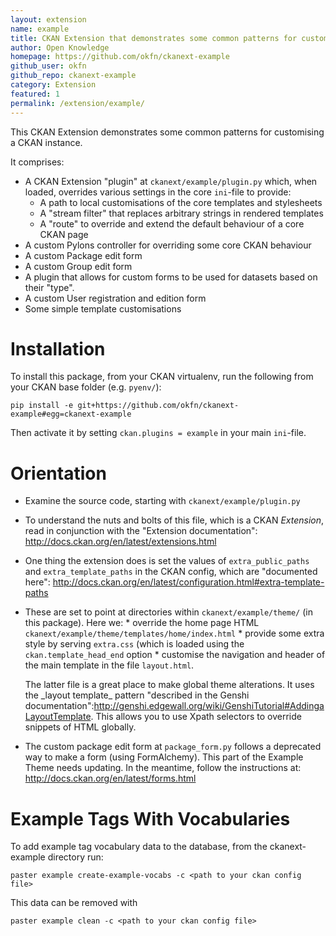 ```yaml
---
layout: extension
name: example
title: CKAN Extension that demonstrates some common patterns for customising a CKAN instance
author: Open Knowledge
homepage: https://github.com/okfn/ckanext-example
github_user: okfn
github_repo: ckanext-example
category: Extension
featured: 1
permalink: /extension/example/
---
```



This CKAN Extension demonstrates some common patterns for customising a CKAN instance.

It comprises:

-   A CKAN Extension "plugin" at `ckanext/example/plugin.py` which, when loaded, overrides various settings in the core `ini`-file to provide:
    -   A path to local customisations of the core templates and stylesheets
    -   A "stream filter" that replaces arbitrary strings in rendered templates
    -   A "route" to override and extend the default behaviour of a core CKAN page
-   A custom Pylons controller for overriding some core CKAN behaviour
-   A custom Package edit form
-   A custom Group edit form
-   A plugin that allows for custom forms to be used for datasets based on their "type".
-   A custom User registration and edition form
-   Some simple template customisations

Installation
============

To install this package, from your CKAN virtualenv, run the following from your CKAN base folder (e.g. `pyenv/`):

    pip install -e git+https://github.com/okfn/ckanext-example#egg=ckanext-example

Then activate it by setting `ckan.plugins = example` in your main `ini`-file.

Orientation
===========

-   Examine the source code, starting with `ckanext/example/plugin.py`
-   To understand the nuts and bolts of this file, which is a CKAN *Extension*, read in conjunction with the "Extension documentation": <http://docs.ckan.org/en/latest/extensions.html>
-   One thing the extension does is set the values of `extra_public_paths` and `extra_template_paths` in the CKAN config, which are "documented here": <http://docs.ckan.org/en/latest/configuration.html#extra-template-paths>
-   These are set to point at directories within `ckanext/example/theme/` (in this package). Here we: \* override the home page HTML `ckanext/example/theme/templates/home/index.html` \* provide some extra style by serving `extra.css` (which is loaded using the `ckan.template_head_end` option \* customise the navigation and header of the main template in the file `layout.html`.

    The latter file is a great place to make global theme alterations. It uses the \_layout template\_ pattern "described in the Genshi documentation":<http://genshi.edgewall.org/wiki/GenshiTutorial#AddingaLayoutTemplate>. This allows you to use Xpath selectors to override snippets of HTML globally.

-   The custom package edit form at `package_form.py` follows a deprecated way to make a form (using FormAlchemy). This part of the Example Theme needs updating. In the meantime, follow the instructions at: <http://docs.ckan.org/en/latest/forms.html>

Example Tags With Vocabularies
==============================

To add example tag vocabulary data to the database, from the ckanext-example directory run:

    paster example create-example-vocabs -c <path to your ckan config file>

This data can be removed with

    paster example clean -c <path to your ckan config file>

